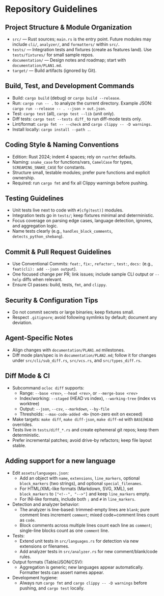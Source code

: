# Repository Guidelines

## Project Structure & Module Organization

- `src/` — Rust sources; `main.rs` is the entry point. Future modules may include `cli/`, `analyzer/`, and `formatters/` within `src/`.
- `tests/` — Integration tests and fixtures (create as features land). Use `tests/fixtures/` for small sample repos.
- `documentation/` — Design notes and roadmap; start with `documentation/PLAN1.md`.
- `target/` — Build artifacts (ignored by Git).

## Build, Test, and Development Commands

- Build: `cargo build` (debug) or `cargo build --release`.
- Run: `cargo run -- .` to analyze the current directory. Example JSON: `cargo run --release -- . --json > out.json`.
- Test: `cargo test` (all), `cargo test --lib` (unit only).
- Diff tests: `cargo test --tests diff_` to run diff-mode tests only.
- Lint/format: `cargo fmt -- --check` and `cargo clippy -- -D warnings`.
- Install locally: `cargo install --path .`.

## Coding Style & Naming Conventions

- Edition: Rust 2024; indent 4 spaces; rely on `rustfmt` defaults.
- Naming: `snake_case` for functions/vars, `CamelCase` for types, `SCREAMING_SNAKE_CASE` for constants.
- Structure small, testable modules; prefer pure functions and explicit ownership.
- Required: run `cargo fmt` and fix all Clippy warnings before pushing.

## Testing Guidelines

- Unit tests live next to code with `#[cfg(test)]` modules.
- Integration tests go in `tests/`; keep fixtures minimal and deterministic.
- Focus coverage on parsing edge cases, language detection, ignores, and aggregation logic.
- Name tests clearly (e.g., `handles_block_comments`, `detects_python_shebang`).

## Commit & Pull Request Guidelines

- Use Conventional Commits: `feat:`, `fix:`, `refactor:`, `test:`, `docs:` (e.g., `feat(cli): add --json output`).
- One focused change per PR; link issues; include sample CLI output or `--help` diffs when relevant.
- Ensure CI passes: build, tests, `fmt`, and `clippy`.

## Security & Configuration Tips

- Do not commit secrets or large binaries; keep fixtures small.
- Respect `.gitignore`; avoid following symlinks by default; document any deviation.

## Agent-Specific Notes

- Align changes with `documentation/PLAN1.md` milestones.
- Diff mode plan/spec is in `documentation/PLAN2.md`; follow it for changes under `src/cli/sub_diff.rs`, `src/vcs.rs`, and `src/types_diff.rs`.

## Diff Mode & CI

- Subcommand `ocloc diff` supports:
  - Range: `--base <rev>`, `--head <rev>`, or `--merge-base <rev>`
  - Index/working: `--staged` (HEAD vs index), `--working-tree` (index vs worktree)
  - Output: `--json`, `--csv`, `--markdown`, `--by-file`
  - Thresholds: `--max-code-added <N>` (non-zero exit on exceed)
- Make targets: `make diff`, `make diff-json`, `make diff-md` with `BASE`/`HEAD` overrides.
- Tests live in `tests/diff_*.rs` and create ephemeral git repos; keep them deterministic.
- Prefer incremental patches; avoid drive-by refactors; keep file layout stable.

## Adding support for a new language

- Edit `assets/languages.json`:
  - Add an object with `name`, `extensions`, `line_markers`, optional `block_markers` (two strings), and optional `special_filenames`.
  - For HTML/XML-like formats (Markdown, SVG, XML), set `block_markers` to `["<!--", "-->"]` and keep `line_markers` empty.
  - For INI-like formats, include both `;` and `#` in `line_markers`.
- Detection and analyzer behavior:
  - The analyzer is line-based: trimmed-empty lines are `blank`; pure comment lines increment `comment`; mixed code+comment lines count as `code`.
  - Block comments across multiple lines count each line as `comment`; single-line blocks count as one `comment` line.
- Tests:
  - Extend unit tests in `src/languages.rs` for detection via new extensions or filenames.
  - Add analyzer tests in `src/analyzer.rs` for new comment/blank/code rules.
- Output formats (Table/JSON/CSV):
  - Aggregation is generic; new languages appear automatically. Formatter tests can assert names appear.
- Development hygiene:
  - Always run `cargo fmt` and `cargo clippy -- -D warnings` before pushing, and `cargo test` locally.
